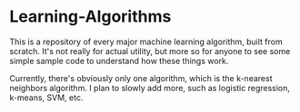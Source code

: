 # Learning-Algorithms
This is a repository of every major machine learning algorithm, built from scratch. It's not really for actual utility, but more so for anyone to see some simple sample code to understand how these things work.

Currently, there's obviously only one algorithm, which is the k-nearest neighbors algorithm. I plan to slowly add more, such as logistic regression, k-means, SVM, etc.
